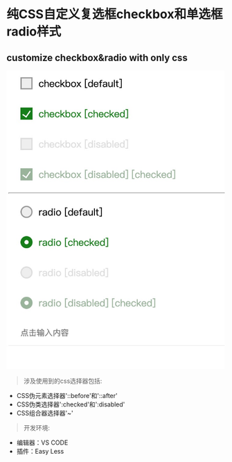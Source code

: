 # 纯CSS自定义复选框checkbox和单选框radio样式
## customize checkbox&amp;radio with only css
![preview](https://github.com/Godziillaa/customize-checkbox-radio/blob/main/preview-show.jpg)
>涉及使用到的css选择器包括: 
* CSS伪元素选择器'::before'和'::after'
* CSS伪类选择器':checked'和':disabled'
* CSS组合器选择器'~'

>开发环境: 
* 编辑器：VS CODE
* 插件：Easy Less
